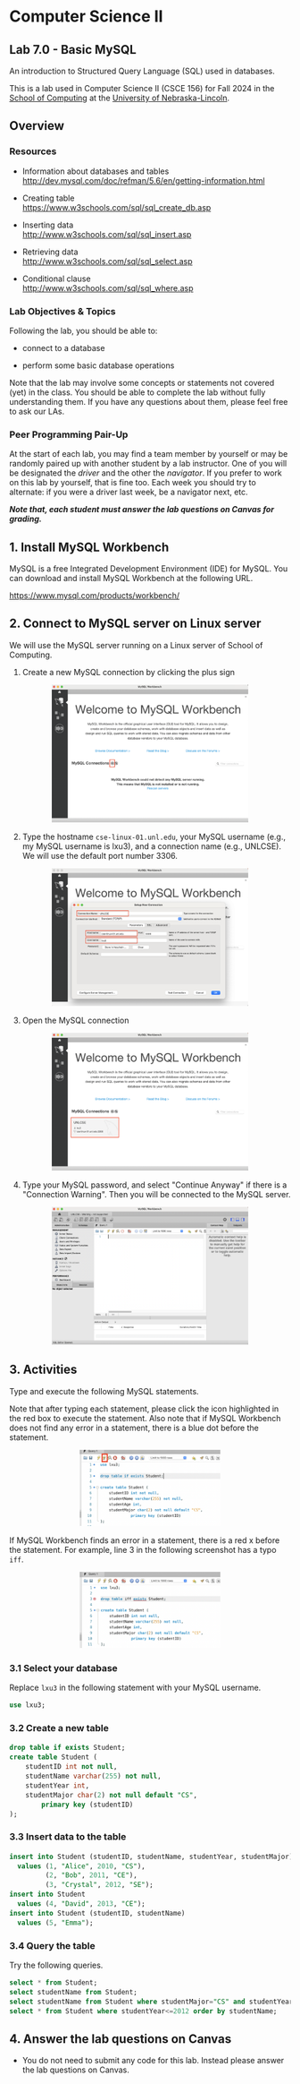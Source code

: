 # Computer Science II
## Lab 7.0 - Basic MySQL

An introduction to Structured Query Language (SQL) used in databases.

This is a lab used in Computer Science II (CSCE 156) for Fall 2024 
in the [School of Computing](https://computing.unl.edu) 
at the [University of Nebraska-Lincoln](https://www.unl.edu).

## Overview

### Resources

-   Information about databases and tables  
        <http://dev.mysql.com/doc/refman/5.6/en/getting-information.html>

-   Creating table  
        <https://www.w3schools.com/sql/sql_create_db.asp>

-   Inserting data  
        <http://www.w3schools.com/sql/sql_insert.asp>

-   Retrieving data  
        <http://www.w3schools.com/sql/sql_select.asp>

-   Conditional clause  
        <http://www.w3schools.com/sql/sql_where.asp>


    
### Lab Objectives & Topics

Following the lab, you should be able to:

-   connect to a database

-   perform some basic database operations

Note that the lab may involve some concepts or statements not covered (yet) in the class. You should be able to complete the lab without fully understanding them. If you have any questions about them, please feel free to ask our LAs. 


### Peer Programming Pair-Up

At the start of
each lab, you may find a team member by yourself or may be randomly paired up with another student by
a lab instructor.  One of you will be designated the *driver* 
and the other the *navigator*. If you prefer to work on this lab by yourself, that is fine too.  Each week you should try to alternate: if you were a driver 
last week, be a navigator next, etc. 

***Note that, each student must answer the lab questions on Canvas for grading.***

## 1. Install MySQL Workbench

MySQL is a free Integrated Development Environment (IDE) for MySQL.  You can download and install
MySQL Workbench at the following URL.

https://www.mysql.com/products/workbench/
    

## 2. Connect to MySQL server on Linux server

We will use the MySQL server running on a Linux server of School of Computing.

1. Create a new MySQL connection by clicking the plus sign 
<p align="center">
<img src="images/Workbench-1.png" alt="create a new connection" width="70%"/>
</p>  

2. Type the hostname `cse-linux-01.unl.edu`, your MySQL username (e.g., my MySQL username is lxu3), and a connection name (e.g., UNLCSE). We will use the default port number 3306. 
<p align="center">
<img src="images/Workbench-2.png" alt="hostname" width="70%"/>
</p>  

3. Open the MySQL connection 
<p align="center">
<img src="images/Workbench-3.png" alt="open a new connection" width="70%"/>
</p>  

4. Type your MySQL password, and select "Continue Anyway" if there is a "Connection Warning". Then you will be connected to the MySQL server. 
<p align="center">
<img src="images/Workbench-4.png" alt="connect" width="70%"/>
</p>  

## 3. Activities 

Type and execute the following MySQL statements.

Note that after typing each statement, please click the icon highlighted in the red box to execute the statement. Also note that if MySQL Workbench does not find any error in a statement, there is a blue dot before the statement.
<p align="center">
<img src="images/Workbench-5.png" alt="execute" width="50%"/>
</p>  

If MySQL Workbench finds an error in a statement, there is a red x before the statement. For example, line 3 in the following screenshot has a typo `iff`.
<p align="center">
<img src="images/Workbench-6.png" alt="invalid" width="50%"/>
</p>  

### 3.1 Select your database

Replace `lxu3` in the following statement with your MySQL username. 

```sql
use lxu3;
```

### 3.2 Create a new table

```sql
drop table if exists Student;
create table Student (
	studentID int not null,
	studentName varchar(255) not null,
	studentYear int,
	studentMajor char(2) not null default "CS",
        primary key (studentID)
);
```


### 3.3 Insert data to the table

```sql
insert into Student (studentID, studentName, studentYear, studentMajor) 
  values (1, "Alice", 2010, "CS"),
         (2, "Bob", 2011, "CE"),
         (3, "Crystal", 2012, "SE");
insert into Student 
  values (4, "David", 2013, "CE");
insert into Student (studentID, studentName) 
  values (5, "Emma");
```

### 3.4 Query the table

Try the following queries.

```sql
select * from Student;
select studentName from Student;
select studentName from Student where studentMajor="CS" and studentYear<=2012;
select * from Student where studentYear<=2012 order by studentName;
```

## 4. Answer the lab questions on Canvas

* You do not need to submit any code for this lab. Instead please answer the lab questions on Canvas. 

